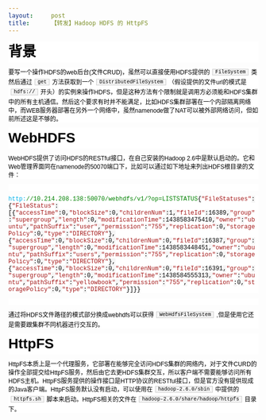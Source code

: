 ```yaml
---
layout:     post
title:      【转发】Hadoop HDFS 的 HttpFS
---
```

<div id="article_content" class="article_content clearfix csdn-tracking-statistics" data-pid="blog" data-mod="popu_307" data-dsm="post">
								            <link rel="stylesheet" href="https://csdnimg.cn/release/phoenix/template/css/ck_htmledit_views-f76675cdea.css">
						<div class="htmledit_views" id="content_views">
                <h1 style="margin-top:10px;margin-bottom:10px;padding:0px;line-height:1.5;color:rgb(0,0,0);font-family:Verdana, Arial, Helvetica, sans-serif;text-align:left;background-color:rgb(255,255,255);">背景</h1><p style="margin:10px auto;color:rgb(0,0,0);font-family:Verdana, Arial, Helvetica, sans-serif;font-size:12px;text-align:left;background-color:rgb(255,255,255);">要写一个操作HDFS的web后台(文件CRUD)，虽然可以直接使用HDFS提供的<code style="margin:1px 5px;line-height:1.8;vertical-align:middle;padding:0px 5px;font-family:'Courier New', sans-serif;background-color:rgb(245,245,245);border:1px solid rgb(204,204,204);">FileSystem</code>类然后通过<code style="margin:1px 5px;line-height:1.8;vertical-align:middle;padding:0px 5px;font-family:'Courier New', sans-serif;background-color:rgb(245,245,245);border:1px solid rgb(204,204,204);">get</code>方法获取到一个<code style="margin:1px 5px;line-height:1.8;vertical-align:middle;padding:0px 5px;font-family:'Courier New', sans-serif;background-color:rgb(245,245,245);border:1px solid rgb(204,204,204);">DistributedFileSystem</code>（假设提供的文件url的模式是<code style="margin:1px 5px;line-height:1.8;vertical-align:middle;padding:0px 5px;font-family:'Courier New', sans-serif;background-color:rgb(245,245,245);border:1px solid rgb(204,204,204);">hdfs://</code>开头）的实例来操作HDFS，但是这种方法有个限制就是调用方必须能和HDFS集群中的所有主机通信。然后这个要求有时并不能满足，比如HDFS集群部署在一个内部隔离网络中，而WEB服务器部署在另外一个网络中，虽然namenode做了NAT可以被外部网络访问，但如前所述这是不够的。</p><h1 style="margin-top:10px;margin-bottom:10px;padding:0px;line-height:1.5;color:rgb(0,0,0);font-family:Verdana, Arial, Helvetica, sans-serif;text-align:left;background-color:rgb(255,255,255);">WebHDFS</h1><p style="margin:10px auto;color:rgb(0,0,0);font-family:Verdana, Arial, Helvetica, sans-serif;font-size:12px;text-align:left;background-color:rgb(255,255,255);">WebHDFS提供了访问HDFS的RESTful接口，在自己安装的Hadoop 2.6中是默认启动的。它和Web管理界面同在namenode的50070端口下，比如可以通过如下地址来列出HDFS根目录的文件：</p><p style="margin:10px auto;color:rgb(0,0,0);font-family:Verdana, Arial, Helvetica, sans-serif;font-size:12px;text-align:left;background-color:rgb(255,255,255);"><br></p><p style="margin:10px auto;color:rgb(0,0,0);font-family:Verdana, Arial, Helvetica, sans-serif;font-size:12px;text-align:left;background-color:rgb(255,255,255);"><span class="hljs-symbol" style="margin:0px;padding:0px;color:rgb(0,176,232);font-family:'Courier New', sans-serif;font-size:12px;text-align:left;white-space:pre-wrap;">http:</span><span class="hljs-comment" style="margin:0px;padding:0px;color:#008000;font-family:'Courier New', sans-serif;font-size:12px;text-align:left;white-space:pre-wrap;">//10.214.208.138:50070/webhdfs/v1/?op=LISTSTATUS</span><span style="color:rgb(0,0,0);font-family:'Courier New', sans-serif;font-size:12px;text-align:left;white-space:pre-wrap;background-color:rgb(245,245,245);">{</span><span class="hljs-string" style="margin:0px;padding:0px;color:rgb(163,21,21);font-family:'Courier New', sans-serif;font-size:12px;text-align:left;white-space:pre-wrap;">"FileStatuses"</span><span style="color:rgb(0,0,0);font-family:'Courier New', sans-serif;font-size:12px;text-align:left;white-space:pre-wrap;background-color:rgb(245,245,245);">:{</span><span class="hljs-string" style="margin:0px;padding:0px;color:rgb(163,21,21);font-family:'Courier New', sans-serif;font-size:12px;text-align:left;white-space:pre-wrap;">"FileStatus"</span><span style="color:rgb(0,0,0);font-family:'Courier New', sans-serif;font-size:12px;text-align:left;white-space:pre-wrap;background-color:rgb(245,245,245);">:[{</span><span class="hljs-string" style="margin:0px;padding:0px;color:rgb(163,21,21);font-family:'Courier New', sans-serif;font-size:12px;text-align:left;white-space:pre-wrap;">"accessTime"</span><span style="color:rgb(0,0,0);font-family:'Courier New', sans-serif;font-size:12px;text-align:left;white-space:pre-wrap;background-color:rgb(245,245,245);">:</span><span class="hljs-number" style="margin:0px;padding:0px;color:rgb(0,0,0);font-family:'Courier New', sans-serif;font-size:12px;text-align:left;white-space:pre-wrap;">0</span><span style="color:rgb(0,0,0);font-family:'Courier New', sans-serif;font-size:12px;text-align:left;white-space:pre-wrap;background-color:rgb(245,245,245);">,</span><span class="hljs-string" style="margin:0px;padding:0px;color:rgb(163,21,21);font-family:'Courier New', sans-serif;font-size:12px;text-align:left;white-space:pre-wrap;">"blockSize"</span><span style="color:rgb(0,0,0);font-family:'Courier New', sans-serif;font-size:12px;text-align:left;white-space:pre-wrap;background-color:rgb(245,245,245);">:</span><span class="hljs-number" style="margin:0px;padding:0px;color:rgb(0,0,0);font-family:'Courier New', sans-serif;font-size:12px;text-align:left;white-space:pre-wrap;">0</span><span style="color:rgb(0,0,0);font-family:'Courier New', sans-serif;font-size:12px;text-align:left;white-space:pre-wrap;background-color:rgb(245,245,245);">,</span><span class="hljs-string" style="margin:0px;padding:0px;color:rgb(163,21,21);font-family:'Courier New', sans-serif;font-size:12px;text-align:left;white-space:pre-wrap;">"childrenNum"</span><span style="color:rgb(0,0,0);font-family:'Courier New', sans-serif;font-size:12px;text-align:left;white-space:pre-wrap;background-color:rgb(245,245,245);">:</span><span class="hljs-number" style="margin:0px;padding:0px;color:rgb(0,0,0);font-family:'Courier New', sans-serif;font-size:12px;text-align:left;white-space:pre-wrap;">1</span><span style="color:rgb(0,0,0);font-family:'Courier New', sans-serif;font-size:12px;text-align:left;white-space:pre-wrap;background-color:rgb(245,245,245);">,</span><span class="hljs-string" style="margin:0px;padding:0px;color:rgb(163,21,21);font-family:'Courier New', sans-serif;font-size:12px;text-align:left;white-space:pre-wrap;">"fileId"</span><span style="color:rgb(0,0,0);font-family:'Courier New', sans-serif;font-size:12px;text-align:left;white-space:pre-wrap;background-color:rgb(245,245,245);">:</span><span class="hljs-number" style="margin:0px;padding:0px;color:rgb(0,0,0);font-family:'Courier New', sans-serif;font-size:12px;text-align:left;white-space:pre-wrap;">16389</span><span style="color:rgb(0,0,0);font-family:'Courier New', sans-serif;font-size:12px;text-align:left;white-space:pre-wrap;background-color:rgb(245,245,245);">,</span><span class="hljs-string" style="margin:0px;padding:0px;color:rgb(163,21,21);font-family:'Courier New', sans-serif;font-size:12px;text-align:left;white-space:pre-wrap;">"group"</span><span style="color:rgb(0,0,0);font-family:'Courier New', sans-serif;font-size:12px;text-align:left;white-space:pre-wrap;background-color:rgb(245,245,245);">:</span><span class="hljs-string" style="margin:0px;padding:0px;color:rgb(163,21,21);font-family:'Courier New', sans-serif;font-size:12px;text-align:left;white-space:pre-wrap;">"supergroup"</span><span style="color:rgb(0,0,0);font-family:'Courier New', sans-serif;font-size:12px;text-align:left;white-space:pre-wrap;background-color:rgb(245,245,245);">,</span><span class="hljs-string" style="margin:0px;padding:0px;color:rgb(163,21,21);font-family:'Courier New', sans-serif;font-size:12px;text-align:left;white-space:pre-wrap;">"length"</span><span style="color:rgb(0,0,0);font-family:'Courier New', sans-serif;font-size:12px;text-align:left;white-space:pre-wrap;background-color:rgb(245,245,245);">:</span><span class="hljs-number" style="margin:0px;padding:0px;color:rgb(0,0,0);font-family:'Courier New', sans-serif;font-size:12px;text-align:left;white-space:pre-wrap;">0</span><span style="color:rgb(0,0,0);font-family:'Courier New', sans-serif;font-size:12px;text-align:left;white-space:pre-wrap;background-color:rgb(245,245,245);">,</span><span class="hljs-string" style="margin:0px;padding:0px;color:rgb(163,21,21);font-family:'Courier New', sans-serif;font-size:12px;text-align:left;white-space:pre-wrap;">"modificationTime"</span><span style="color:rgb(0,0,0);font-family:'Courier New', sans-serif;font-size:12px;text-align:left;white-space:pre-wrap;background-color:rgb(245,245,245);">:</span><span class="hljs-number" style="margin:0px;padding:0px;color:rgb(0,0,0);font-family:'Courier New', sans-serif;font-size:12px;text-align:left;white-space:pre-wrap;">1438583475410</span><span style="color:rgb(0,0,0);font-family:'Courier New', sans-serif;font-size:12px;text-align:left;white-space:pre-wrap;background-color:rgb(245,245,245);">,</span><span class="hljs-string" style="margin:0px;padding:0px;color:rgb(163,21,21);font-family:'Courier New', sans-serif;font-size:12px;text-align:left;white-space:pre-wrap;">"owner"</span><span style="color:rgb(0,0,0);font-family:'Courier New', sans-serif;font-size:12px;text-align:left;white-space:pre-wrap;background-color:rgb(245,245,245);">:</span><span class="hljs-string" style="margin:0px;padding:0px;color:rgb(163,21,21);font-family:'Courier New', sans-serif;font-size:12px;text-align:left;white-space:pre-wrap;">"ubuntu"</span><span style="color:rgb(0,0,0);font-family:'Courier New', sans-serif;font-size:12px;text-align:left;white-space:pre-wrap;background-color:rgb(245,245,245);">,</span><span class="hljs-string" style="margin:0px;padding:0px;color:rgb(163,21,21);font-family:'Courier New', sans-serif;font-size:12px;text-align:left;white-space:pre-wrap;">"pathSuffix"</span><span style="color:rgb(0,0,0);font-family:'Courier New', sans-serif;font-size:12px;text-align:left;white-space:pre-wrap;background-color:rgb(245,245,245);">:</span><span class="hljs-string" style="margin:0px;padding:0px;color:rgb(163,21,21);font-family:'Courier New', sans-serif;font-size:12px;text-align:left;white-space:pre-wrap;">"user"</span><span style="color:rgb(0,0,0);font-family:'Courier New', sans-serif;font-size:12px;text-align:left;white-space:pre-wrap;background-color:rgb(245,245,245);">,</span><span class="hljs-string" style="margin:0px;padding:0px;color:rgb(163,21,21);font-family:'Courier New', sans-serif;font-size:12px;text-align:left;white-space:pre-wrap;">"permission"</span><span style="color:rgb(0,0,0);font-family:'Courier New', sans-serif;font-size:12px;text-align:left;white-space:pre-wrap;background-color:rgb(245,245,245);">:</span><span class="hljs-string" style="margin:0px;padding:0px;color:rgb(163,21,21);font-family:'Courier New', sans-serif;font-size:12px;text-align:left;white-space:pre-wrap;">"755"</span><span style="color:rgb(0,0,0);font-family:'Courier New', sans-serif;font-size:12px;text-align:left;white-space:pre-wrap;background-color:rgb(245,245,245);">,</span><span class="hljs-string" style="margin:0px;padding:0px;color:rgb(163,21,21);font-family:'Courier New', sans-serif;font-size:12px;text-align:left;white-space:pre-wrap;">"replication"</span><span style="color:rgb(0,0,0);font-family:'Courier New', sans-serif;font-size:12px;text-align:left;white-space:pre-wrap;background-color:rgb(245,245,245);">:</span><span class="hljs-number" style="margin:0px;padding:0px;color:rgb(0,0,0);font-family:'Courier New', sans-serif;font-size:12px;text-align:left;white-space:pre-wrap;">0</span><span style="color:rgb(0,0,0);font-family:'Courier New', sans-serif;font-size:12px;text-align:left;white-space:pre-wrap;background-color:rgb(245,245,245);">,</span><span class="hljs-string" style="margin:0px;padding:0px;color:rgb(163,21,21);font-family:'Courier New', sans-serif;font-size:12px;text-align:left;white-space:pre-wrap;">"storagePolicy"</span><span style="color:rgb(0,0,0);font-family:'Courier New', sans-serif;font-size:12px;text-align:left;white-space:pre-wrap;background-color:rgb(245,245,245);">:</span><span class="hljs-number" style="margin:0px;padding:0px;color:rgb(0,0,0);font-family:'Courier New', sans-serif;font-size:12px;text-align:left;white-space:pre-wrap;">0</span><span style="color:rgb(0,0,0);font-family:'Courier New', sans-serif;font-size:12px;text-align:left;white-space:pre-wrap;background-color:rgb(245,245,245);">,</span><span class="hljs-string" style="margin:0px;padding:0px;color:rgb(163,21,21);font-family:'Courier New', sans-serif;font-size:12px;text-align:left;white-space:pre-wrap;">"type"</span><span style="color:rgb(0,0,0);font-family:'Courier New', sans-serif;font-size:12px;text-align:left;white-space:pre-wrap;background-color:rgb(245,245,245);">:</span><span class="hljs-string" style="margin:0px;padding:0px;color:rgb(163,21,21);font-family:'Courier New', sans-serif;font-size:12px;text-align:left;white-space:pre-wrap;">"DIRECTORY"</span><span style="color:rgb(0,0,0);font-family:'Courier New', sans-serif;font-size:12px;text-align:left;white-space:pre-wrap;background-color:rgb(245,245,245);">},{</span><span class="hljs-string" style="margin:0px;padding:0px;color:rgb(163,21,21);font-family:'Courier New', sans-serif;font-size:12px;text-align:left;white-space:pre-wrap;">"accessTime"</span><span style="color:rgb(0,0,0);font-family:'Courier New', sans-serif;font-size:12px;text-align:left;white-space:pre-wrap;background-color:rgb(245,245,245);">:</span><span class="hljs-number" style="margin:0px;padding:0px;color:rgb(0,0,0);font-family:'Courier New', sans-serif;font-size:12px;text-align:left;white-space:pre-wrap;">0</span><span style="color:rgb(0,0,0);font-family:'Courier New', sans-serif;font-size:12px;text-align:left;white-space:pre-wrap;background-color:rgb(245,245,245);">,</span><span class="hljs-string" style="margin:0px;padding:0px;color:rgb(163,21,21);font-family:'Courier New', sans-serif;font-size:12px;text-align:left;white-space:pre-wrap;">"blockSize"</span><span style="color:rgb(0,0,0);font-family:'Courier New', sans-serif;font-size:12px;text-align:left;white-space:pre-wrap;background-color:rgb(245,245,245);">:</span><span class="hljs-number" style="margin:0px;padding:0px;color:rgb(0,0,0);font-family:'Courier New', sans-serif;font-size:12px;text-align:left;white-space:pre-wrap;">0</span><span style="color:rgb(0,0,0);font-family:'Courier New', sans-serif;font-size:12px;text-align:left;white-space:pre-wrap;background-color:rgb(245,245,245);">,</span><span class="hljs-string" style="margin:0px;padding:0px;color:rgb(163,21,21);font-family:'Courier New', sans-serif;font-size:12px;text-align:left;white-space:pre-wrap;">"childrenNum"</span><span style="color:rgb(0,0,0);font-family:'Courier New', sans-serif;font-size:12px;text-align:left;white-space:pre-wrap;background-color:rgb(245,245,245);">:</span><span class="hljs-number" style="margin:0px;padding:0px;color:rgb(0,0,0);font-family:'Courier New', sans-serif;font-size:12px;text-align:left;white-space:pre-wrap;">0</span><span style="color:rgb(0,0,0);font-family:'Courier New', sans-serif;font-size:12px;text-align:left;white-space:pre-wrap;background-color:rgb(245,245,245);">,</span><span class="hljs-string" style="margin:0px;padding:0px;color:rgb(163,21,21);font-family:'Courier New', sans-serif;font-size:12px;text-align:left;white-space:pre-wrap;">"fileId"</span><span style="color:rgb(0,0,0);font-family:'Courier New', sans-serif;font-size:12px;text-align:left;white-space:pre-wrap;background-color:rgb(245,245,245);">:</span><span class="hljs-number" style="margin:0px;padding:0px;color:rgb(0,0,0);font-family:'Courier New', sans-serif;font-size:12px;text-align:left;white-space:pre-wrap;">16387</span><span style="color:rgb(0,0,0);font-family:'Courier New', sans-serif;font-size:12px;text-align:left;white-space:pre-wrap;background-color:rgb(245,245,245);">,</span><span class="hljs-string" style="margin:0px;padding:0px;color:rgb(163,21,21);font-family:'Courier New', sans-serif;font-size:12px;text-align:left;white-space:pre-wrap;">"group"</span><span style="color:rgb(0,0,0);font-family:'Courier New', sans-serif;font-size:12px;text-align:left;white-space:pre-wrap;background-color:rgb(245,245,245);">:</span><span class="hljs-string" style="margin:0px;padding:0px;color:rgb(163,21,21);font-family:'Courier New', sans-serif;font-size:12px;text-align:left;white-space:pre-wrap;">"supergroup"</span><span style="color:rgb(0,0,0);font-family:'Courier New', sans-serif;font-size:12px;text-align:left;white-space:pre-wrap;background-color:rgb(245,245,245);">,</span><span class="hljs-string" style="margin:0px;padding:0px;color:rgb(163,21,21);font-family:'Courier New', sans-serif;font-size:12px;text-align:left;white-space:pre-wrap;">"length"</span><span style="color:rgb(0,0,0);font-family:'Courier New', sans-serif;font-size:12px;text-align:left;white-space:pre-wrap;background-color:rgb(245,245,245);">:</span><span class="hljs-number" style="margin:0px;padding:0px;color:rgb(0,0,0);font-family:'Courier New', sans-serif;font-size:12px;text-align:left;white-space:pre-wrap;">0</span><span style="color:rgb(0,0,0);font-family:'Courier New', sans-serif;font-size:12px;text-align:left;white-space:pre-wrap;background-color:rgb(245,245,245);">,</span><span class="hljs-string" style="margin:0px;padding:0px;color:rgb(163,21,21);font-family:'Courier New', sans-serif;font-size:12px;text-align:left;white-space:pre-wrap;">"modificationTime"</span><span style="color:rgb(0,0,0);font-family:'Courier New', sans-serif;font-size:12px;text-align:left;white-space:pre-wrap;background-color:rgb(245,245,245);">:</span><span class="hljs-number" style="margin:0px;padding:0px;color:rgb(0,0,0);font-family:'Courier New', sans-serif;font-size:12px;text-align:left;white-space:pre-wrap;">1438583448451</span><span style="color:rgb(0,0,0);font-family:'Courier New', sans-serif;font-size:12px;text-align:left;white-space:pre-wrap;background-color:rgb(245,245,245);">,</span><span class="hljs-string" style="margin:0px;padding:0px;color:rgb(163,21,21);font-family:'Courier New', sans-serif;font-size:12px;text-align:left;white-space:pre-wrap;">"owner"</span><span style="color:rgb(0,0,0);font-family:'Courier New', sans-serif;font-size:12px;text-align:left;white-space:pre-wrap;background-color:rgb(245,245,245);">:</span><span class="hljs-string" style="margin:0px;padding:0px;color:rgb(163,21,21);font-family:'Courier New', sans-serif;font-size:12px;text-align:left;white-space:pre-wrap;">"ubuntu"</span><span style="color:rgb(0,0,0);font-family:'Courier New', sans-serif;font-size:12px;text-align:left;white-space:pre-wrap;background-color:rgb(245,245,245);">,</span><span class="hljs-string" style="margin:0px;padding:0px;color:rgb(163,21,21);font-family:'Courier New', sans-serif;font-size:12px;text-align:left;white-space:pre-wrap;">"pathSuffix"</span><span style="color:rgb(0,0,0);font-family:'Courier New', sans-serif;font-size:12px;text-align:left;white-space:pre-wrap;background-color:rgb(245,245,245);">:</span><span class="hljs-string" style="margin:0px;padding:0px;color:rgb(163,21,21);font-family:'Courier New', sans-serif;font-size:12px;text-align:left;white-space:pre-wrap;">"users"</span><span style="color:rgb(0,0,0);font-family:'Courier New', sans-serif;font-size:12px;text-align:left;white-space:pre-wrap;background-color:rgb(245,245,245);">,</span><span class="hljs-string" style="margin:0px;padding:0px;color:rgb(163,21,21);font-family:'Courier New', sans-serif;font-size:12px;text-align:left;white-space:pre-wrap;">"permission"</span><span style="color:rgb(0,0,0);font-family:'Courier New', sans-serif;font-size:12px;text-align:left;white-space:pre-wrap;background-color:rgb(245,245,245);">:</span><span class="hljs-string" style="margin:0px;padding:0px;color:rgb(163,21,21);font-family:'Courier New', sans-serif;font-size:12px;text-align:left;white-space:pre-wrap;">"755"</span><span style="color:rgb(0,0,0);font-family:'Courier New', sans-serif;font-size:12px;text-align:left;white-space:pre-wrap;background-color:rgb(245,245,245);">,</span><span class="hljs-string" style="margin:0px;padding:0px;color:rgb(163,21,21);font-family:'Courier New', sans-serif;font-size:12px;text-align:left;white-space:pre-wrap;">"replication"</span><span style="color:rgb(0,0,0);font-family:'Courier New', sans-serif;font-size:12px;text-align:left;white-space:pre-wrap;background-color:rgb(245,245,245);">:</span><span class="hljs-number" style="margin:0px;padding:0px;color:rgb(0,0,0);font-family:'Courier New', sans-serif;font-size:12px;text-align:left;white-space:pre-wrap;">0</span><span style="color:rgb(0,0,0);font-family:'Courier New', sans-serif;font-size:12px;text-align:left;white-space:pre-wrap;background-color:rgb(245,245,245);">,</span><span class="hljs-string" style="margin:0px;padding:0px;color:rgb(163,21,21);font-family:'Courier New', sans-serif;font-size:12px;text-align:left;white-space:pre-wrap;">"storagePolicy"</span><span style="color:rgb(0,0,0);font-family:'Courier New', sans-serif;font-size:12px;text-align:left;white-space:pre-wrap;background-color:rgb(245,245,245);">:</span><span class="hljs-number" style="margin:0px;padding:0px;color:rgb(0,0,0);font-family:'Courier New', sans-serif;font-size:12px;text-align:left;white-space:pre-wrap;">0</span><span style="color:rgb(0,0,0);font-family:'Courier New', sans-serif;font-size:12px;text-align:left;white-space:pre-wrap;background-color:rgb(245,245,245);">,</span><span class="hljs-string" style="margin:0px;padding:0px;color:rgb(163,21,21);font-family:'Courier New', sans-serif;font-size:12px;text-align:left;white-space:pre-wrap;">"type"</span><span style="color:rgb(0,0,0);font-family:'Courier New', sans-serif;font-size:12px;text-align:left;white-space:pre-wrap;background-color:rgb(245,245,245);">:</span><span class="hljs-string" style="margin:0px;padding:0px;color:rgb(163,21,21);font-family:'Courier New', sans-serif;font-size:12px;text-align:left;white-space:pre-wrap;">"DIRECTORY"</span><span style="color:rgb(0,0,0);font-family:'Courier New', sans-serif;font-size:12px;text-align:left;white-space:pre-wrap;background-color:rgb(245,245,245);">},{</span><span class="hljs-string" style="margin:0px;padding:0px;color:rgb(163,21,21);font-family:'Courier New', sans-serif;font-size:12px;text-align:left;white-space:pre-wrap;">"accessTime"</span><span style="color:rgb(0,0,0);font-family:'Courier New', sans-serif;font-size:12px;text-align:left;white-space:pre-wrap;background-color:rgb(245,245,245);">:</span><span class="hljs-number" style="margin:0px;padding:0px;color:rgb(0,0,0);font-family:'Courier New', sans-serif;font-size:12px;text-align:left;white-space:pre-wrap;">0</span><span style="color:rgb(0,0,0);font-family:'Courier New', sans-serif;font-size:12px;text-align:left;white-space:pre-wrap;background-color:rgb(245,245,245);">,</span><span class="hljs-string" style="margin:0px;padding:0px;color:rgb(163,21,21);font-family:'Courier New', sans-serif;font-size:12px;text-align:left;white-space:pre-wrap;">"blockSize"</span><span style="color:rgb(0,0,0);font-family:'Courier New', sans-serif;font-size:12px;text-align:left;white-space:pre-wrap;background-color:rgb(245,245,245);">:</span><span class="hljs-number" style="margin:0px;padding:0px;color:rgb(0,0,0);font-family:'Courier New', sans-serif;font-size:12px;text-align:left;white-space:pre-wrap;">0</span><span style="color:rgb(0,0,0);font-family:'Courier New', sans-serif;font-size:12px;text-align:left;white-space:pre-wrap;background-color:rgb(245,245,245);">,</span><span class="hljs-string" style="margin:0px;padding:0px;color:rgb(163,21,21);font-family:'Courier New', sans-serif;font-size:12px;text-align:left;white-space:pre-wrap;">"childrenNum"</span><span style="color:rgb(0,0,0);font-family:'Courier New', sans-serif;font-size:12px;text-align:left;white-space:pre-wrap;background-color:rgb(245,245,245);">:</span><span class="hljs-number" style="margin:0px;padding:0px;color:rgb(0,0,0);font-family:'Courier New', sans-serif;font-size:12px;text-align:left;white-space:pre-wrap;">0</span><span style="color:rgb(0,0,0);font-family:'Courier New', sans-serif;font-size:12px;text-align:left;white-space:pre-wrap;background-color:rgb(245,245,245);">,</span><span class="hljs-string" style="margin:0px;padding:0px;color:rgb(163,21,21);font-family:'Courier New', sans-serif;font-size:12px;text-align:left;white-space:pre-wrap;">"fileId"</span><span style="color:rgb(0,0,0);font-family:'Courier New', sans-serif;font-size:12px;text-align:left;white-space:pre-wrap;background-color:rgb(245,245,245);">:</span><span class="hljs-number" style="margin:0px;padding:0px;color:rgb(0,0,0);font-family:'Courier New', sans-serif;font-size:12px;text-align:left;white-space:pre-wrap;">16391</span><span style="color:rgb(0,0,0);font-family:'Courier New', sans-serif;font-size:12px;text-align:left;white-space:pre-wrap;background-color:rgb(245,245,245);">,</span><span class="hljs-string" style="margin:0px;padding:0px;color:rgb(163,21,21);font-family:'Courier New', sans-serif;font-size:12px;text-align:left;white-space:pre-wrap;">"group"</span><span style="color:rgb(0,0,0);font-family:'Courier New', sans-serif;font-size:12px;text-align:left;white-space:pre-wrap;background-color:rgb(245,245,245);">:</span><span class="hljs-string" style="margin:0px;padding:0px;color:rgb(163,21,21);font-family:'Courier New', sans-serif;font-size:12px;text-align:left;white-space:pre-wrap;">"supergroup"</span><span style="color:rgb(0,0,0);font-family:'Courier New', sans-serif;font-size:12px;text-align:left;white-space:pre-wrap;background-color:rgb(245,245,245);">,</span><span class="hljs-string" style="margin:0px;padding:0px;color:rgb(163,21,21);font-family:'Courier New', sans-serif;font-size:12px;text-align:left;white-space:pre-wrap;">"length"</span><span style="color:rgb(0,0,0);font-family:'Courier New', sans-serif;font-size:12px;text-align:left;white-space:pre-wrap;background-color:rgb(245,245,245);">:</span><span class="hljs-number" style="margin:0px;padding:0px;color:rgb(0,0,0);font-family:'Courier New', sans-serif;font-size:12px;text-align:left;white-space:pre-wrap;">0</span><span style="color:rgb(0,0,0);font-family:'Courier New', sans-serif;font-size:12px;text-align:left;white-space:pre-wrap;background-color:rgb(245,245,245);">,</span><span class="hljs-string" style="margin:0px;padding:0px;color:rgb(163,21,21);font-family:'Courier New', sans-serif;font-size:12px;text-align:left;white-space:pre-wrap;">"modificationTime"</span><span style="color:rgb(0,0,0);font-family:'Courier New', sans-serif;font-size:12px;text-align:left;white-space:pre-wrap;background-color:rgb(245,245,245);">:</span><span class="hljs-number" style="margin:0px;padding:0px;color:rgb(0,0,0);font-family:'Courier New', sans-serif;font-size:12px;text-align:left;white-space:pre-wrap;">1438584555313</span><span style="color:rgb(0,0,0);font-family:'Courier New', sans-serif;font-size:12px;text-align:left;white-space:pre-wrap;background-color:rgb(245,245,245);">,</span><span class="hljs-string" style="margin:0px;padding:0px;color:rgb(163,21,21);font-family:'Courier New', sans-serif;font-size:12px;text-align:left;white-space:pre-wrap;">"owner"</span><span style="color:rgb(0,0,0);font-family:'Courier New', sans-serif;font-size:12px;text-align:left;white-space:pre-wrap;background-color:rgb(245,245,245);">:</span><span class="hljs-string" style="margin:0px;padding:0px;color:rgb(163,21,21);font-family:'Courier New', sans-serif;font-size:12px;text-align:left;white-space:pre-wrap;">"ubuntu"</span><span style="color:rgb(0,0,0);font-family:'Courier New', sans-serif;font-size:12px;text-align:left;white-space:pre-wrap;background-color:rgb(245,245,245);">,</span><span class="hljs-string" style="margin:0px;padding:0px;color:rgb(163,21,21);font-family:'Courier New', sans-serif;font-size:12px;text-align:left;white-space:pre-wrap;">"pathSuffix"</span><span style="color:rgb(0,0,0);font-family:'Courier New', sans-serif;font-size:12px;text-align:left;white-space:pre-wrap;background-color:rgb(245,245,245);">:</span><span class="hljs-string" style="margin:0px;padding:0px;color:rgb(163,21,21);font-family:'Courier New', sans-serif;font-size:12px;text-align:left;white-space:pre-wrap;">"yellowbook"</span><span style="color:rgb(0,0,0);font-family:'Courier New', sans-serif;font-size:12px;text-align:left;white-space:pre-wrap;background-color:rgb(245,245,245);">,</span><span class="hljs-string" style="margin:0px;padding:0px;color:rgb(163,21,21);font-family:'Courier New', sans-serif;font-size:12px;text-align:left;white-space:pre-wrap;">"permission"</span><span style="color:rgb(0,0,0);font-family:'Courier New', sans-serif;font-size:12px;text-align:left;white-space:pre-wrap;background-color:rgb(245,245,245);">:</span><span class="hljs-string" style="margin:0px;padding:0px;color:rgb(163,21,21);font-family:'Courier New', sans-serif;font-size:12px;text-align:left;white-space:pre-wrap;">"755"</span><span style="color:rgb(0,0,0);font-family:'Courier New', sans-serif;font-size:12px;text-align:left;white-space:pre-wrap;background-color:rgb(245,245,245);">,</span><span class="hljs-string" style="margin:0px;padding:0px;color:rgb(163,21,21);font-family:'Courier New', sans-serif;font-size:12px;text-align:left;white-space:pre-wrap;">"replication"</span><span style="color:rgb(0,0,0);font-family:'Courier New', sans-serif;font-size:12px;text-align:left;white-space:pre-wrap;background-color:rgb(245,245,245);">:</span><span class="hljs-number" style="margin:0px;padding:0px;color:rgb(0,0,0);font-family:'Courier New', sans-serif;font-size:12px;text-align:left;white-space:pre-wrap;">0</span><span style="color:rgb(0,0,0);font-family:'Courier New', sans-serif;font-size:12px;text-align:left;white-space:pre-wrap;background-color:rgb(245,245,245);">,</span><span class="hljs-string" style="margin:0px;padding:0px;color:rgb(163,21,21);font-family:'Courier New', sans-serif;font-size:12px;text-align:left;white-space:pre-wrap;">"storagePolicy"</span><span style="color:rgb(0,0,0);font-family:'Courier New', sans-serif;font-size:12px;text-align:left;white-space:pre-wrap;background-color:rgb(245,245,245);">:</span><span class="hljs-number" style="margin:0px;padding:0px;color:rgb(0,0,0);font-family:'Courier New', sans-serif;font-size:12px;text-align:left;white-space:pre-wrap;">0</span><span style="color:rgb(0,0,0);font-family:'Courier New', sans-serif;font-size:12px;text-align:left;white-space:pre-wrap;background-color:rgb(245,245,245);">,</span><span class="hljs-string" style="margin:0px;padding:0px;color:rgb(163,21,21);font-family:'Courier New', sans-serif;font-size:12px;text-align:left;white-space:pre-wrap;">"type"</span><span style="color:rgb(0,0,0);font-family:'Courier New', sans-serif;font-size:12px;text-align:left;white-space:pre-wrap;background-color:rgb(245,245,245);">:</span><span class="hljs-string" style="margin:0px;padding:0px;color:rgb(163,21,21);font-family:'Courier New', sans-serif;font-size:12px;text-align:left;white-space:pre-wrap;">"DIRECTORY"</span><span style="color:rgb(0,0,0);font-family:'Courier New', sans-serif;font-size:12px;text-align:left;white-space:pre-wrap;background-color:rgb(245,245,245);">}]}}</span><br></p><p style="margin:10px auto;color:rgb(0,0,0);font-family:Verdana, Arial, Helvetica, sans-serif;font-size:12px;text-align:left;background-color:rgb(255,255,255);"><span style="color:rgb(0,0,0);font-family:'Courier New', sans-serif;font-size:12px;text-align:left;white-space:pre-wrap;background-color:rgb(245,245,245);"><br></span></p><p style="margin:10px auto;color:rgb(0,0,0);font-family:Verdana, Arial, Helvetica, sans-serif;font-size:12px;text-align:left;background-color:rgb(255,255,255);"><span style="color:rgb(0,0,0);font-family:'Courier New', sans-serif;font-size:12px;text-align:left;white-space:pre-wrap;background-color:rgb(245,245,245);"></span></p><p style="margin:10px auto;color:rgb(0,0,0);font-family:Verdana, Arial, Helvetica, sans-serif;font-size:12px;text-align:left;background-color:rgb(255,255,255);">通过将HDFS文件路径的模式部分换成webhdfs可以获得<code style="margin:1px 5px;line-height:1.8;vertical-align:middle;padding:0px 5px;font-family:'Courier New', sans-serif;background-color:rgb(245,245,245);border:1px solid rgb(204,204,204);">WebHdfsFileSystem</code>,但是使用它还是需要跟集群不同机器进行交互的。</p><h1 style="margin-top:10px;margin-bottom:10px;padding:0px;line-height:1.5;color:rgb(0,0,0);font-family:Verdana, Arial, Helvetica, sans-serif;text-align:left;background-color:rgb(255,255,255);">HttpFS</h1><p style="margin:10px auto;color:rgb(0,0,0);font-family:Verdana, Arial, Helvetica, sans-serif;font-size:12px;text-align:left;background-color:rgb(255,255,255);">HttpFS本质上是一个代理服务，它部署在能够完全访问HDFS集群的网络内，对于文件CURD的操作全部提交给HttpFS服务，然后由它去更HDFS集群交互，所以客户端不需要能够访问所有HDFS主机。HttpFS服务提供的操作接口是HTTP协议的RESTful接口，但是官方没有提供现成的Java客户端。HttpFS服务默认没有启动，可以使用在<code style="margin:1px 5px;line-height:1.8;vertical-align:middle;padding:0px 5px;font-family:'Courier New', sans-serif;background-color:rgb(245,245,245);border:1px solid rgb(204,204,204);">hadoop-2.6.0/sbin</code>中提供的<code style="margin:1px 5px;line-height:1.8;vertical-align:middle;padding:0px 5px;font-family:'Courier New', sans-serif;background-color:rgb(245,245,245);border:1px solid rgb(204,204,204);">httpfs.sh</code>脚本来启动。HttpFS相关的文件在<code style="margin:1px 5px;line-height:1.8;vertical-align:middle;padding:0px 5px;font-family:'Courier New', sans-serif;background-color:rgb(245,245,245);border:1px solid rgb(204,204,204);">hadoop-2.6.0/share/hadoop/httpfs</code>目录下。</p><br>            </div>
                </div>